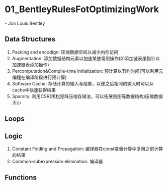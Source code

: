 # 01_BentleyRulesFotOptimizingWork
<Writing Efficient Programs> - Jon Louis Bentley

## Data Structures
1. Packing and encodign: 压缩数据空间以减少内存访问
2. Augmentation: 添加数据结构元素以加速某些常用操作(如添加链表尾指针以加速链表添加操作)
3. Percomputation&Compile-time initialization: 预计算以节约时间(可以利用元编程在编译阶段进行预计算)
4. Software Cache: 存储计算的输入与结果，以便之后相同的输入时可以从cache中快速获得结果
5. Sparsity: 利用CSR(稀松矩阵压缩存储法，可以拓展到图等数据结构)压缩数据大小
## Loops

## Logic
1. Constant Folding and Propagation: 编译器在const变量计算中复用之前计算的结果
2. Common-subexpression elimination: 编译器
## Functions